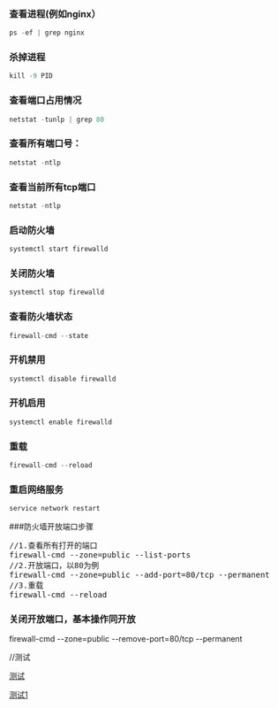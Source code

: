 ### 查看进程(例如nginx）
```java
ps -ef | grep nginx
```
### 杀掉进程
```java
kill -9 PID
```
### 查看端口占用情况
```java
netstat -tunlp | grep 80
```
### 查看所有端口号：
```java
netstat -ntlp
```

### 查看当前所有tcp端口
```java
netstat -ntlp
```

### 启动防火墙
```java
systemctl start firewalld
```

### 关闭防火墙
```java
systemctl stop firewalld
```

### 查看防火墙状态
```java
firewall-cmd --state
```

### 开机禁用
```java
systemctl disable firewalld
```

### 开机启用
```java
systemctl enable firewalld
```

### 重载
```java
firewall-cmd --reload
```

### 重启网络服务
```java
service network restart
```
###防火墙开放端口步骤
<pre>
//1.查看所有打开的端口
firewall-cmd --zone=public --list-ports 
//2.开放端口，以80为例
firewall-cmd --zone=public --add-port=80/tcp --permanent
//3.重载
firewall-cmd --reload
</pre>
### 关闭开放端口，基本操作同开放
firewall-cmd --zone=public --remove-port=80/tcp --permanent

//测试

[测试](https://www.csdn.net/)

[测试1](https://support.huaweicloud.com/index.html)

















